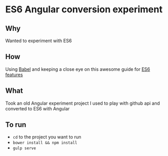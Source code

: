 ES6 Angular conversion experiment
====

## Why
Wanted to experiment with ES6

## How
Using [Babel](https://babeljs.io/) and keeping a close eye on this awesome guide for [ES6 features](http://es6-features.org/)

## What
Took an old Angular experiment project I used to play with github api and converted to ES6 with Angular

## To run
- `cd` to the project you want to run
- `bower install && npm install`
- `gulp serve`
